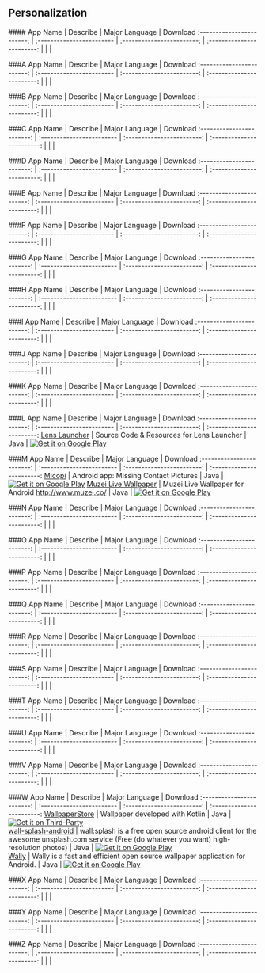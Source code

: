 ## Personalization  
###\# 
App Name                   | Describe                  | Major Language             | Download 
:------------------------: | :------------------------ | :------------------------: | :------------------------: 
 | | | 

###A
App Name                   | Describe                  | Major Language             | Download 
:------------------------: | :------------------------ | :------------------------: | :------------------------: 
 | | | 

###B
App Name                   | Describe                  | Major Language             | Download 
:------------------------: | :------------------------ | :------------------------: | :------------------------: 
 | | | 

###C
App Name                   | Describe                  | Major Language             | Download 
:------------------------: | :------------------------ | :------------------------: | :------------------------: 
 | | | 

###D
App Name                   | Describe                  | Major Language             | Download 
:------------------------: | :------------------------ | :------------------------: | :------------------------: 
 | | | 

###E
App Name                   | Describe                  | Major Language             | Download 
:------------------------: | :------------------------ | :------------------------: | :------------------------: 
 | | | 

###F
App Name                   | Describe                  | Major Language             | Download 
:------------------------: | :------------------------ | :------------------------: | :------------------------: 
 | | | 

###G
App Name                   | Describe                  | Major Language             | Download 
:------------------------: | :------------------------ | :------------------------: | :------------------------: 
 | | | 

###H
App Name                   | Describe                  | Major Language             | Download 
:------------------------: | :------------------------ | :------------------------: | :------------------------: 
 | | | 

###I
App Name                   | Describe                  | Major Language             | Download 
:------------------------: | :------------------------ | :------------------------: | :------------------------: 
 | | | 

###J
App Name                   | Describe                  | Major Language             | Download 
:------------------------: | :------------------------ | :------------------------: | :------------------------: 
 | | | 

###K
App Name                   | Describe                  | Major Language             | Download 
:------------------------: | :------------------------ | :------------------------: | :------------------------: 
 | | | 

###L
App Name                   | Describe                  | Major Language             | Download 
:------------------------: | :------------------------ | :------------------------: | :------------------------: 
[Lens Launcher](https://github.com/nicholasrout/lens-launcher) | Source Code & Resources for Lens Launcher  | Java | [![Get it on Google Play](http://i.imgur.com/7sq06lr.png)](https://play.google.com/store/apps/details?id=nickrout.lenslauncher)

###M
App Name                   | Describe                  | Major Language             | Download 
:------------------------: | :------------------------ | :------------------------: | :------------------------: 
[Micopi](https://github.com/easytargetmixel/micopi_android) | Android app: Missing Contact Pictures  | Java | [![Get it on Google Play](http://i.imgur.com/7sq06lr.png)](https://play.google.com/store/apps/details?id=com.easytarget.micopi)
[Muzei Live Wallpaper](https://github.com/romannurik/muzei) | Muzei Live Wallpaper for Android http://www.muzei.co/ | Java | [![Get it on Google Play](http://i.imgur.com/7sq06lr.png)](https://play.google.com/store/apps/details?id=net.nurik.roman.muzei)  

###N
App Name                   | Describe                  | Major Language             | Download 
:------------------------: | :------------------------ | :------------------------: | :------------------------: 
 | | | 

###O
App Name                   | Describe                  | Major Language             | Download 
:------------------------: | :------------------------ | :------------------------: | :------------------------: 
 | | | 

###P
App Name                   | Describe                  | Major Language             | Download 
:------------------------: | :------------------------ | :------------------------: | :------------------------: 
 | | | 

###Q
App Name                   | Describe                  | Major Language             | Download 
:------------------------: | :------------------------ | :------------------------: | :------------------------: 
 | | | 

###R
App Name                   | Describe                  | Major Language             | Download 
:------------------------: | :------------------------ | :------------------------: | :------------------------: 
 | | | 

###S
App Name                   | Describe                  | Major Language             | Download 
:------------------------: | :------------------------ | :------------------------: | :------------------------: 
 | | | 

###T
App Name                   | Describe                  | Major Language             | Download 
:------------------------: | :------------------------ | :------------------------: | :------------------------: 
 | | | 

###U
App Name                   | Describe                  | Major Language             | Download 
:------------------------: | :------------------------ | :------------------------: | :------------------------: 
 | | | 

###V
App Name                   | Describe                  | Major Language             | Download 
:------------------------: | :------------------------ | :------------------------: | :------------------------: 
 | | | 

###W
App Name                   | Describe                  | Major Language             | Download 
:------------------------: | :------------------------ | :------------------------: | :------------------------: 
[WallpaperStore](https://github.com/zzhoujay/WallpaperStore) | Wallpaper developed with Kotlin | Java | [![Get it on Third-Party](http://i.imgur.com/ppYJYe5.png)](https://www.pgyer.com/wallpaper-store)  
[wall-splash-android](https://github.com/mikepenz/wallsplash-android) | wall:splash is a free open source android client for the awesome unsplash.com service (Free (do whatever you want) high-resolution photos) | Java | [![Get it on Google Play](http://i.imgur.com/7sq06lr.png)](https://play.google.com/store/apps/details?id=com.mikepenz.unsplash)  
[Wally](https://github.com/Musenkishi/wally) | Wally is a fast and efficient open source wallpaper application for Android. | Java | [![Get it on Google Play](http://i.imgur.com/7sq06lr.png)](https://play.google.com/store/apps/details?id=com.musenkishi.wally)  

###X
App Name                   | Describe                  | Major Language             | Download 
:------------------------: | :------------------------ | :------------------------: | :------------------------: 
 | | | 

###Y
App Name                   | Describe                  | Major Language             | Download 
:------------------------: | :------------------------ | :------------------------: | :------------------------: 
 | | | 

###Z
App Name                   | Describe                  | Major Language             | Download 
:------------------------: | :------------------------ | :------------------------: | :------------------------: 
 | | | 

